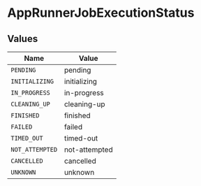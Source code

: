 # AppRunnerJobExecutionStatus


## Values

| Name            | Value           |
| --------------- | --------------- |
| `PENDING`       | pending         |
| `INITIALIZING`  | initializing    |
| `IN_PROGRESS`   | in-progress     |
| `CLEANING_UP`   | cleaning-up     |
| `FINISHED`      | finished        |
| `FAILED`        | failed          |
| `TIMED_OUT`     | timed-out       |
| `NOT_ATTEMPTED` | not-attempted   |
| `CANCELLED`     | cancelled       |
| `UNKNOWN`       | unknown         |
